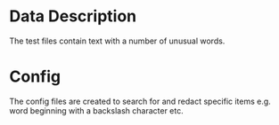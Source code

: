 # Data Description

The test files contain text with a number of unusual words.

# Config

The config files are created to search for and redact specific items e.g. word beginning with a backslash character etc.